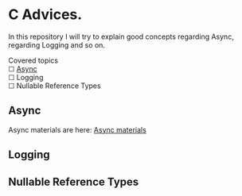 # C Advices.
In this repository I will try to explain good concepts regarding Async, regarding Logging and so on.

Covered topics  
&#9744; [Async](https://github.com/Glareone/C-Advices/tree/main/Async/Async_Mistakes)  
&#9744; Logging  
&#9744; Nullable Reference Types   

## Async
Async materials are here: [Async materials](https://github.com/Glareone/C-Advices/tree/main/Async/Async_Mistakes)

## Logging

## Nullable Reference Types
